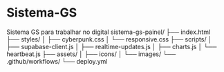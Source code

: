 # Sistema-GS
Sistema GS para trabalhar no digital 
sistema-gs-painel/
├── index.html
├── styles/
│   ├── cyberpunk.css
│   └── responsive.css
├── scripts/
│   ├── supabase-client.js
│   ├── realtime-updates.js
│   ├── charts.js
│   └── heartbeat.js
├── assets/
│   ├── icons/
│   └── images/
└── .github/workflows/
    └── deploy.yml
